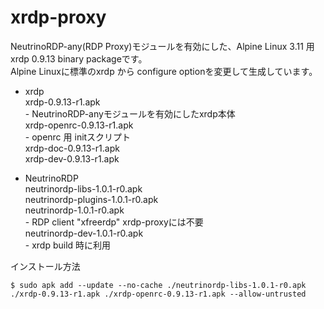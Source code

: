 # xrdp-proxy
NeutrinoRDP-any(RDP Proxy)モジュールを有効にした、Alpine Linux 3.11 用 xrdp  0.9.13 binary packageです。  
Alpine Linuxに標準のxrdp から configure optionを変更して生成しています。

* xrdp  
   xrdp-0.9.13-r1.apk  
        - NeutrinoRDP-anyモジュールを有効にしたxrdp本体  
   xrdp-openrc-0.9.13-r1.apk  
        - openrc 用 initスクリプト  
   xrdp-doc-0.9.13-r1.apk  
   xrdp-dev-0.9.13-r1.apk  
 
* NeutrinoRDP  
   neutrinordp-libs-1.0.1-r0.apk      
   neutrinordp-plugins-1.0.1-r0.apk     
   neutrinordp-1.0.1-r0.apk  
          - RDP client "xfreerdp" xrdp-proxyには不要  
   neutrinordp-dev-1.0.1-r0.apk  
          - xrdp build 時に利用  

インストール方法  
```APKBUILD:title
$ sudo apk add --update --no-cache ./neutrinordp-libs-1.0.1-r0.apk ./xrdp-0.9.13-r1.apk ./xrdp-openrc-0.9.13-r1.apk --allow-untrusted
```

